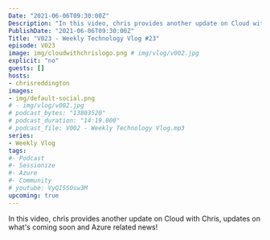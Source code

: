 ```yaml
---
Date: "2021-06-06T09:30:00Z"
Description: "In this video, chris provides another update on Cloud with Chris, updates on what's coming soon and Azure related news!"
PublishDate: "2021-06-06T09:30:00Z"
Title: "V023 - Weekly Technology Vlog #23"
episode: V023
image: img/cloudwithchrislogo.png # img/vlog/v002.jpg
explicit: "no"
guests: []
hosts:
- chrisreddington
images:
- img/default-social.png
# - img/vlog/v002.jpg
# podcast_bytes: "13803520"
# podcast_duration: "14:19.000"
# podcast_file: V002 - Weekly Technology Vlog.mp3
series:
- Weekly Vlog
tags:
#- Podcast
#- Sessionize
#- Azure
#- Community
# youtube: VyQI5SOsw3M
upcoming: true
---
```

In this video, chris provides another update on Cloud with Chris, updates on what's coming soon and Azure related news!